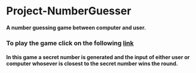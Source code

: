 # Project-NumberGuesser
**A number guessing game between computer and user.**

### To play the game click on the following [link](https://iltwats.github.io/NumberGuesser-Game/)

#### In this game a secret number is generated and the input of either user or computer whosever is closest to the secret number wins the round.


